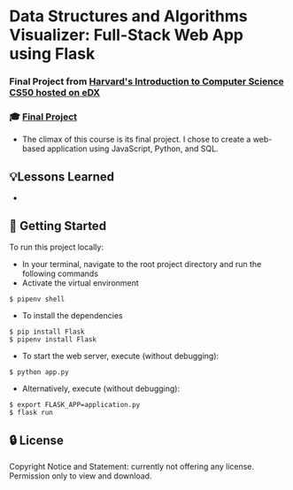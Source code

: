 # Data Structures and Algorithms Visualizer: Full-Stack Web App using Flask
### Final Project from [Harvard's Introduction to Computer Science CS50 hosted on eDX](https://www.edx.org/course/cs50s-introduction-to-computer-science)
### 🎓 [Final Project](https://cs50.harvard.edu/x/2020/project/)
- The climax of this course is its final project. I chose to create a web-based application using JavaScript, Python, and SQL.

## 💡Lessons Learned
- 

## 🚀 Getting Started
To run this project locally:
- In your terminal, navigate to the root project directory and run the following commands
- Activate the virtual environment
```
$ pipenv shell
```
- To install the dependencies
```
$ pip install Flask
$ pipenv install Flask
```
- To start the web server, execute (without debugging):
```
$ python app.py 
```
- Alternatively, execute (without debugging):
```
$ export FLASK_APP=application.py
$ flask run
```

## 🔒 License
Copyright Notice and Statement: currently not offering any license. Permission only to view and download.